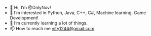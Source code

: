- 👋 Hi, I’m @OnlyNov!
- 👀 I’m interested in Python, Java, C++, C#, Machine learning, Game Development!
- 🌱 I’m currently learning a lot of things.
- 📫 How to reach me vity1244@gmail.com

<!---
OnlyNov/OnlyNov is a ✨ special ✨ repository because its `README.md` (this file) appears on your GitHub profile.
You can click the Preview link to take a look at your changes.
--->
